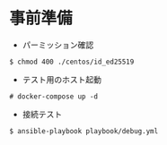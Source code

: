 # 事前準備
- パーミッション確認
```
$ chmod 400 ./centos/id_ed25519
```

- テスト用のホスト起動
```
# docker-compose up -d
```

- 接続テスト
```
$ ansible-playbook playbook/debug.yml
```
